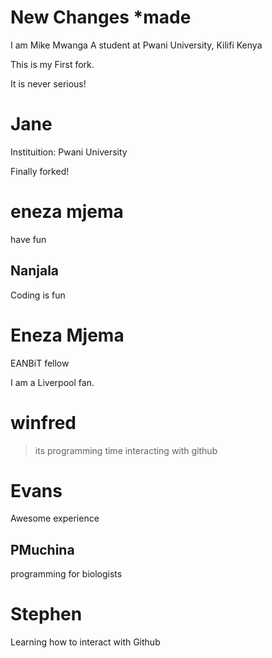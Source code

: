 

# New Changes *made

I am Mike Mwanga
A student at Pwani University, Kilifi Kenya


This is my First fork.

It is never serious!


# Jane


Instituition: Pwani University

Finally forked!




# eneza mjema

have fun


## Nanjala ##


Coding is fun

# Eneza Mjema

EANBiT fellow

I am a Liverpool fan.


# winfred
> its programming time 
interacting with github


# Evans 
Awesome experience

## PMuchina
programming for biologists

# Stephen
Learning how to interact with Github

